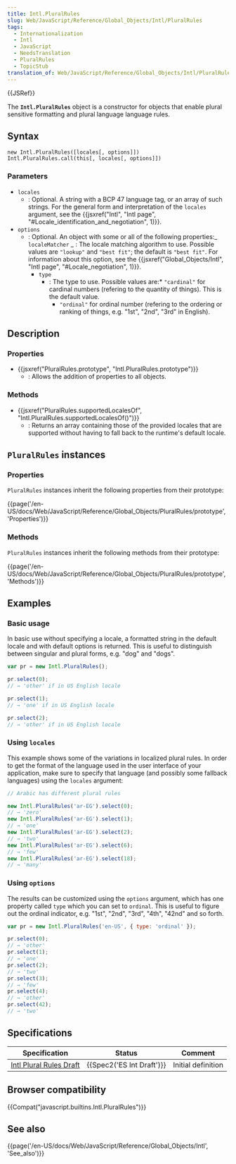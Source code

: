 ```yaml
---
title: Intl.PluralRules
slug: Web/JavaScript/Reference/Global_Objects/Intl/PluralRules
tags:
  - Internationalization
  - Intl
  - JavaScript
  - NeedsTranslation
  - PluralRules
  - TopicStub
translation_of: Web/JavaScript/Reference/Global_Objects/Intl/PluralRules
---
```

{{JSRef}}

The **`Intl.PluralRules`** object is a constructor for objects that enable plural sensitive formatting and plural language language rules.

## Syntax

    new Intl.PluralRules([locales[, options]])
    Intl.PluralRules.call(this[, locales[, options]])

### Parameters

- `locales`
  - : Optional. A string with a BCP 47 language tag, or an array of such strings. For the general form and interpretation of the `locales` argument, see the {{jsxref("Intl", "Intl page", "#Locale_identification_and_negotiation", 1)}}.
- `options`
  - : Optional. An object with some or all of the following properties:_ `localeMatcher`
    _ : The locale matching algorithm to use. Possible values are `"lookup"` and `"best fit"`; the default is `"best fit"`. For information about this option, see the {{jsxref("Global_Objects/Intl", "Intl page", "#Locale_negotiation", 1)}}.
    - `type`
      - : The type to use. Possible values are:\* `"cardinal"` for cardinal numbers (refering to the quantity of things). This is the default value.
        - `"ordinal"` for ordinal number (refering to the ordering or ranking of things, e.g. "1st", "2nd", "3rd" in English).

## Description

### Properties

- {{jsxref("PluralRules.prototype", "Intl.PluralRules.prototype")}}
  - : Allows the addition of properties to all objects.

### Methods

- {{jsxref("PluralRules.supportedLocalesOf", "Intl.PluralRules.supportedLocalesOf()")}}
  - : Returns an array containing those of the provided locales that are supported without having to fall back to the runtime's default locale.

## `PluralRules` instances

### Properties

`PluralRules` instances inherit the following properties from their prototype:

{{page('/en-US/docs/Web/JavaScript/Reference/Global_Objects/PluralRules/prototype', 'Properties')}}

### Methods

`PluralRules` instances inherit the following methods from their prototype:

{{page('/en-US/docs/Web/JavaScript/Reference/Global_Objects/PluralRules/prototype', 'Methods')}}

## Examples

### Basic usage

In basic use without specifying a locale, a formatted string in the default locale and with default options is returned. This is useful to distinguish between singular and plural forms, e.g. "dog" and "dogs".

```js
var pr = new Intl.PluralRules();

pr.select(0);
// → 'other' if in US English locale

pr.select(1);
// → 'one' if in US English locale

pr.select(2);
// → 'other' if in US English locale
```

### Using `locales`

This example shows some of the variations in localized plural rules. In order to get the format of the language used in the user interface of your application, make sure to specify that language (and possibly some fallback languages) using the `locales` argument:

```js
// Arabic has different plural rules

new Intl.PluralRules('ar-EG').select(0);
// → 'zero'
new Intl.PluralRules('ar-EG').select(1);
// → 'one'
new Intl.PluralRules('ar-EG').select(2);
// → 'two'
new Intl.PluralRules('ar-EG').select(6);
// → 'few'
new Intl.PluralRules('ar-EG').select(18);
// → 'many'
```

### Using `options`

The results can be customized using the `options` argument, which has one property called `type` which you can set to `ordinal`. This is useful to figure out the ordinal indicator, e.g. "1st", "2nd", "3rd", "4th", "42nd" and so forth.

```js
var pr = new Intl.PluralRules('en-US', { type: 'ordinal' });

pr.select(0);
// → 'other'
pr.select(1);
// → 'one'
pr.select(2);
// → 'two'
pr.select(3);
// → 'few'
pr.select(4);
// → 'other'
pr.select(42);
// → 'two'
```

## Specifications

| Specification                                                                                 | Status                           | Comment            |
| --------------------------------------------------------------------------------------------- | -------------------------------- | ------------------ |
| [Intl Plural Rules Draft](https://rawgit.com/caridy/intl-plural-rules-spec/master/index.html) | {{Spec2('ES Int Draft')}} | Initial definition |

## Browser compatibility

{{Compat("javascript.builtins.Intl.PluralRules")}}

## See also

{{page('/en-US/docs/Web/JavaScript/Reference/Global_Objects/Intl', 'See_also')}}
